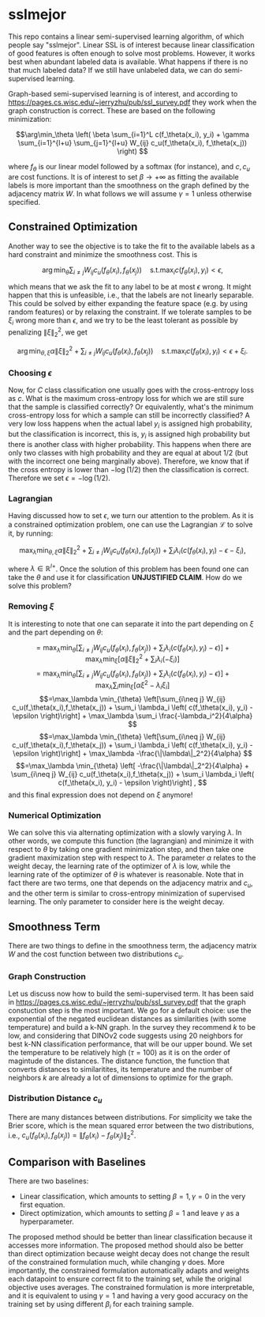 # sslmejor

This repo contains a linear semi-supervised learning algorithm, of which people say "sslmejor". 
Linear SSL is of interest because linear classification of good features is often enough to solve most problems.
However, it works best when abundant labeled data is available.
What happens if there is no that much labeled data? If we still have unlabeled data, we can do semi-supervised learning.

Graph-based semi-supervised learning is of interest, and according to https://pages.cs.wisc.edu/~jerryzhu/pub/ssl_survey.pdf they work when the graph construction is correct.
These are based on the following minimization:

$$\arg\min_\theta \left( \beta \sum_{i=1}^L c(f_\theta(x_i), y_i) + \gamma \sum_{i=1}^{l+u} \sum_{j=1}^{l+u} W_{ij} c_u(f_\theta(x_i), f_\theta(x_j)) \right) $$

where $f_\theta$ is our linear model followed by a softmax (for instance), and $c,c_u$ are cost functions. It is of interest to set $\beta \to +\infty$ as fitting the available labels is more important than the smoothness on the graph defined by the adjacency matrix $W$. In what follows we will assume $\gamma=1$ unless otherwise specified.

## Constrained Optimization
Another way to see the objective is to take the fit to the available labels as a hard constraint and minimize the smoothness cost. This is

$$ \arg\min_\theta \sum_{i\neq j} W_{ij}c_u(f_\theta(x_i),f_\theta(x_j)) \quad \text{s.t.} \max_i c(f_\theta(x_i), y_i) < \epsilon, $$

which means that we ask the fit to any label to be at most $\epsilon$ wrong. It might happen that this is unfeasible, i.e., that the labels are not linearly separable. This could be solved by either expanding the feature space (e.g. by using random features) or by relaxing the constraint. If we tolerate samples to be $\xi_i$ wrong more than $\epsilon$, and we try to be the least tolerant as possible by penalizing $\|\xi\|_2^2$, we get 

$$ \arg\min_{\theta,\xi} \alpha \|\xi\|_2^2 +  \sum_{i\neq j} W_{ij}c_u(f_\theta(x_i),f_\theta(x_j)) \quad \text{s.t.} \max_i c(f_\theta(x_i), y_i) < \epsilon + \xi_i. $$

### Choosing $\epsilon$
Now, for $C$ class classification one usually goes with the cross-entropy loss as $c$. What is the maximum cross-entropy loss for which we are still sure that the sample is classified correctly? Or equivalently, what's the minimum cross-entropy loss for which a sample can still be incorrectly classified? A very low loss happens when the actual label $y_i$ is assigned high probability, but the classification is incorrect, this is, $y_i$ is assigned high probability but there is another class with higher probability. This happens when there are only two classes with high probability and they are equal at about $1/2$ (but with the incorrect one being marginally above). Therefore, we know that if the cross entropy is lower than $-\log(1/2)$ then the classification is correct. Therefore we set $\epsilon=-\log(1/2)$.

### Lagrangian
Having discussed how to set $\epsilon$, we turn our attention to the problem. As it is a constrained optimization problem, one can use the Lagrangian $\mathcal{L}$ to solve it, by running:

$$\max_\lambda \min_{\theta,\xi} \alpha \|\xi\|_2^2 + \sum_{i\neq j} W_{ij} c_u(f_\theta(x_i),f_\theta(x_j)) + \sum_i \lambda_i \left( c(f_\theta(x_i), y_i) - \epsilon - \xi_i \right), $$

where $\lambda \in {\mathbb{R}^l}^+$. Once the solution of this problem has been found one can take the $\theta$ and use it for classification **UNJUSTIFIED CLAIM**. How do we solve this problem?

### Removing $\xi$

It is interesting to note that one can separate it into the part depending on $\xi$ and the part depending on $\theta$:

$$=\max_\lambda \min_{\theta} \left[\sum_{i\neq j} W_{ij} c_u(f_\theta(x_i),f_\theta(x_j)) + \sum_i \lambda_i \left( c(f_\theta(x_i), y_i) - \epsilon  \right)\right] + \max_\lambda \min_\xi \left[\alpha \|\xi\|_2^2  + \sum_i \lambda_i (-\xi_i)\right] $$
$$=\max_\lambda \min_{\theta} \left[\sum_{i\neq j} W_{ij} c_u(f_\theta(x_i),f_\theta(x_j)) + \sum_i \lambda_i \left( c(f_\theta(x_i), y_i) - \epsilon  \right)\right] + \max_\lambda  \sum_i \min_\xi \left[\alpha \xi^2 - \lambda_i \xi_i\right] $$
$$=\max_\lambda \min_{\theta} \left[\sum_{i\neq j} W_{ij} c_u(f_\theta(x_i),f_\theta(x_j)) + \sum_i \lambda_i \left( c(f_\theta(x_i), y_i) - \epsilon  \right)\right] + \max_\lambda  \sum_i \frac{-\lambda_i^2}{4\alpha}  $$
$$=\max_\lambda \min_{\theta} \left[\sum_{i\neq j} W_{ij} c_u(f_\theta(x_i),f_\theta(x_j)) + \sum_i \lambda_i \left( c(f_\theta(x_i), y_i) - \epsilon  \right)\right] + \max_\lambda   -\frac{\|\lambda\|_2^2}{4\alpha}  $$
$$=\max_\lambda \min_{\theta} \left[ -\frac{\|\lambda\|_2^2}{4\alpha} + \sum_{i\neq j} W_{ij} c_u(f_\theta(x_i),f_\theta(x_j)) + \sum_i \lambda_i \left( c(f_\theta(x_i), y_i) - \epsilon  \right)\right] , $$
and this final expression does not depend on $\xi$ anymore!

### Numerical Optimization

We can solve this via alternating optimization with a slowly varying $\lambda$. In other words, we compute this function (the lagrangian) and minimize it with respect to $\theta$ by taking one gradient minimization step, and then take one gradient maximization step with respect to $\lambda$. The parameter $\alpha$ relates to the weight decay, the learning rate of the optimizer of $\lambda$ is low, while the learning rate of the optimizer of $\theta$ is whatever is reasonable. Note that in fact there are two terms, one that depends on the adjacency matrix and $c_u$, and the other term is similar to cross-entropy minimization of supervised learning. The only parameter to consider here is the weight decay.

## Smoothness Term
There are two things to define in the smoothness term, the adjacency matrix $W$ and the cost function between two distributions $c_u$.

### Graph Construction 
Let us discuss now how to build the semi-supervised term. It has been said in https://pages.cs.wisc.edu/~jerryzhu/pub/ssl_survey.pdf that the graph constuction step is the most important. We go for a default choice: use the exponential of the negated euclidean distances as similarities (with some temperature) and build a k-NN graph. In the survey they recommend $k$ to be low, and considering that DINOv2 code suggests using $20$ neighbors for best k-NN classification performance, that will be our upper bound. We set the temperature to be relatively high ($\tau=100$) as it is on the order of magintude of the distances. The distance function, the function that converts distances to similaritites, its temperature and the number of neighbors $k$ are already a lot of dimensions to optimize for the graph. 

### Distribution Distance $c_u$

There are many distances between distributions. For simplicity we take the Brier score, which is the mean squared error between the two distributions, i.e.,  $c_u(f_\theta(x_i), f_\theta(x_j))=\|f_\theta(x_i)-f_\theta(x_j)\|_2^2$.

## Comparison with Baselines

There are two baselines:
- Linear classification, which amounts to setting $\beta=1, \gamma=0$ in the very first equation.
- Direct optimization, which amounts to setting $\beta=1$ and leave $\gamma$ as a hyperparameter.

The proposed method should be better than linear classification because it accesses more information. The proposed method should also be better than direct optimization because weight decay does not change the result of the constrained formulation much, while changing $\gamma$ does. More importantly, the constrained formulation automatically adapts and weights each datapoint to ensure correct fit to the training set, while the original objective uses averages. The constrained formulation is more interpretable, and it is equivalent to using $\gamma=1$ and having a very good accuracy on the training set by using different $\beta_i$ for each training sample. 



